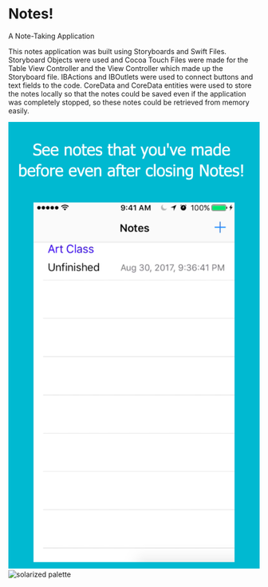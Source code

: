 # Notes!
A Note-Taking Application

This notes application was built using Storyboards and Swift Files. Storyboard Objects were used and Cocoa Touch Files
were made for the Table View Controller and the View Controller which made up the Storyboard file. IBActions and IBOutlets
were used to connect buttons and text fields to the code. CoreData and CoreData entities were used to store the notes locally 
so that the notes could be saved even if the application was completely stopped, so these notes could be retrieved from memory easily.



![mutt dark](https://github.com/tommy-qiu/Notes-/blob/master/CompletionItems/app-screenshots/5.5-inch%20Screenshot%204.jpg)
![solarized palette](https://github.com/altercation/solarized/raw/master/img/solarized-palette.png)
